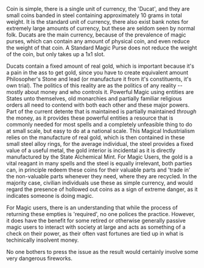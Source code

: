 Coin is simple, there is a single unit of currency, the 'Ducat', and they are small coins banded in steel containing
approximately 10 grams in total weight. It is the standard unit of currency, there also exist bank notes for extremely large
amounts of currency, but these are seldom seen by normal folk. Ducats are the main currency, because of the prevalence
of magic purses, which can contain any amount of physical coin, and even reduce the weight of that coin. A Standard
Magic Purse does not reduce the weight of the coin, but only takes up a 1x1 slot.

Ducats contain a fixed amount of real gold, which is important because it's a pain in the ass to get gold, since you
have to create equivalent amount Philosopher's Stone and lead (or manufacture it from it's constituents, it's own
trial). The politics of this reality are as the politics of any reality -- mostly about money and who controls it.
Powerful Magic using entities are States unto themselves, old monarchies and partially familiar religious orders all
need to contend with both each other and these major powers. Part of the current detente that is maintained is partially
maintained _through_ the money, as it provides these powerful entities a resource that is commonly needed for most
spells and a completely unfeasible thing to do at small scale, but easy to do at a national scale. This Magical
Industrialism relies on the manufacture of real gold, which is then contained in these small steel alloy rings, for the
average individual, the steel provides a fixed value of a useful metal, the gold interior is incidental as it is
directly manufactured by the State Alchemical Mint. For Magic Users, the gold is a vital reagant in many spells and the
steel is equally irrelevant, both parties can, in principle redeem these coins for their valuable parts and 'trade in'
the non-valuable parts whenever they need, where they are recycled. In the majority case, civilian individuals use these
as simple currency, and would regard the presence of hollowed out coins as a sign of extreme danger, as it indicates
someone is doing magic.

For Magic users, there is an understanding that while the process of returning these empties is 'required', no one
polices the practice. However, it does have the benefit for some retired or otherwise generally passive magic users to
interact with society at large and acts as something of a check on their power, as their often vast fortunes are tied up
in what is techinically insolvent money.

No one bothers to press the issue as the result would certainly involve some very dangerous fireworks.
